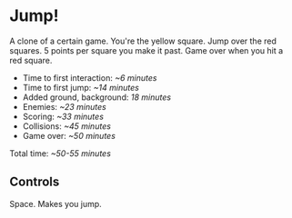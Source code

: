 # Jump! #

A clone of a certain game. You're the yellow square. Jump over the red
squares. 5 points per square you make it past. Game over when you hit
a red square.

- Time to first interaction: _~6 minutes_
- Time to first jump: _~14 minutes_
- Added ground, background: _18 minutes_
- Enemies: _~23 minutes_
- Scoring: _~33 minutes_
- Collisions: _~45 minutes_
- Game over: _~50 minutes_

Total time: _~50-55 minutes_

## Controls ##

Space. Makes you jump.
